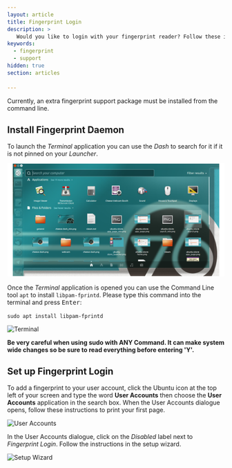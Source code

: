 ```yaml
---
layout: article
title: Fingerprint Login
description: >
   Would you like to login with your fingerprint reader? Follow these instructions.
keywords:
  - fingerprint
  - support
hidden: true
section: articles

---
```


Currently, an extra fingerprint support package must be installed from the command line.

## Install Fingerprint Daemon

To launch the _Terminal_ application you can use the _Dash_ to search for it if it is not pinned on your _Launcher_.

![Ubuntu Deskop](/images/general/open-dash_min.png)

Once the _Terminal_ application is opened you can use the Command Line tool `apt` to install `libpam-fprintd`. Please type this command into the terminal and press <kbd>Enter</kbd>:

`sudo apt install libpam-fprintd`

![Terminal](/images/fingerprint-login/todo.png)

**Be very careful when using sudo with ANY Command. It can make system wide changes so be sure to read everything before entering 'Y'.**

## Set up Fingerprint Login

To add a fingerprint to your user account, click the Ubuntu icon at the top left of your screen and type the word **User Accounts** then choose the **User Accounts** application in the search box. When the User Accounts dialogue opens, follow these instructions to print your first page.
  
![User Accounts](/images/fingerprint-login/todo.png)

In the User Accounts dialogue, click on the _Disabled_ label next to _Fingerprint Login_. Follow the instructions in the setup wizard.

![Setup Wizard](/images/fingerprint-login/todo.png)